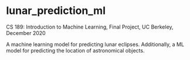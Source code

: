 # lunar_prediction_ml
CS 189: Introduction to Machine Learning, Final Project, UC Berkeley, December 2020

A machine learning model for predicting lunar eclipses. Additionally, a ML model for predicting the location of astronomical objects.
